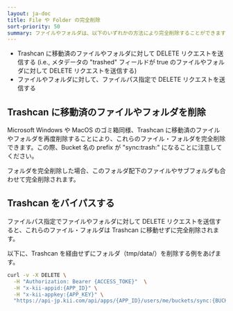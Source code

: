 ```yaml
---
layout: ja-doc
title: File や Folder の完全削除
sort-priority: 50
summary: ファイルやフォルダは、以下のいずれかの方法により完全削除することができます
---
```

* Trashcan に移動済のファイルやフォルダに対して DELETE リクエストを送信する (i.e., メタデータの "trashed" フィールドが true のファイルやフォルダに対して DELETE リクエストを送信する)
* ファイルやフォルダに対して、ファイルパス指定で DELETE リクエストを送信する

## Trashcan に移動済のファイルやフォルダを削除

Microsoft Windows や MacOS のゴミ箱同様、Trashcan に移動済のファイルやフォルダを再度削除することにより、これらのファイル・フォルダを完全削除できます。この際、Bucket 名の prefix が "sync:trash:" になることに注意してください。

フォルダを完全削除した場合、このフォルダ配下のファイルやサブフォルダも合わせて完全削除されます。

## Trashcan をバイパスする

ファイルパス指定でファイルやフォルダに対して DELETE リクエストを送信すると、これらのファイル・フォルダは Trashcan に移動せずに完全削除されます。

以下に、Trashcan を経由せずにフォルダ（tmp/data/）を削除する例をあげます。

```sh
curl -v -X DELETE \
  -H "Authorization: Bearer {ACCESS_TOKE}"  \
  -H "x-kii-appid:{APP_ID}" \
  -H "x-kii-appkey:{APP_KEY}" \
  "https://api-jp.kii.com/api/apps/{APP_ID}/users/me/buckets/sync:{BUCKET_NAME}/objects/path.tmp-data-"
```
